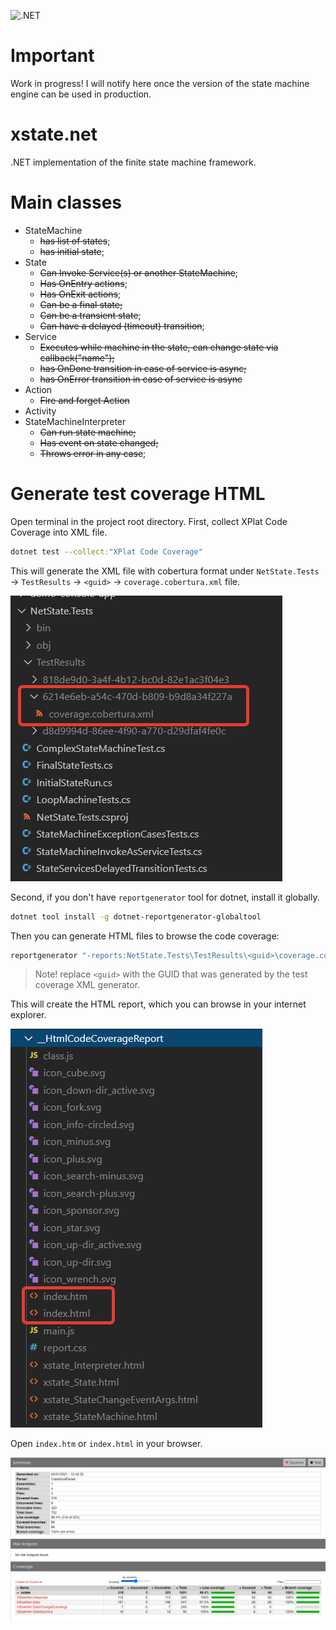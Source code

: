 ![.NET](https://github.com/serge-sedelnikov/xstate.net/workflows/.NET/badge.svg?branch=main)

# Important

Work in progress! I will notify here once the version of the state machine engine can be used in production.

# xstate.net

.NET implementation of the finite state machine framework.

# Main classes

- StateMachine
    - ~~has list of states~~;
    - ~~has initial state~~;
- State
    - ~~Can Invoke Service(s) or another StateMachine~~;
    - ~~Has OnEntry actions~~;
    - ~~Has OnExit actions~~;
    - ~~Can be a final state;~~
    - ~~Can be a transient state~~;
    - ~~Can have a delayed (timeout) transition~~;
- Service
    - ~~Executes while machine in the state, can change state via callback("name");~~
    - ~~has OnDone transition in case of service is async;~~
    - ~~has OnError transition in case of service is async~~
- Action
    - ~~Fire and forget Action~~
- Activity
- StateMachineInterpreter
    - ~~Can run state machine;~~
    - ~~Has event on state changed;~~
    - ~~Throws error in any case~~;


# Generate test coverage HTML

Open terminal in the project root directory. First, collect XPlat Code Coverage into XML file.

```sh
dotnet test --collect:"XPlat Code Coverage"
```

This will generate the XML file with cobertura format under `NetState.Tests` -> `TestResults` -> `<guid>` -> `coverage.cobertura.xml` file.

![code coverage xml](Readme_Images/code_coverage_xml.png)

Second, if you don't have `reportgenerator` tool for dotnet, install it globally.

```sh
dotnet tool install -g dotnet-reportgenerator-globaltool
```

Then you can generate HTML files to browse the code coverage:

```sh
reportgenerator "-reports:NetState.Tests\TestResults\<guid>\coverage.cobertura.xml" "-targetdir:__HtmlCodeCoverageReport" -reporttypes:Html
```

> Note! replace `<guid>` with the GUID that was generated by the test coverage XML generator.

This will create the HTML report, which you can browse in your internet explorer.

![generated html coverage](Readme_Images/generated_html_coverage.png)

Open `index.htm` or `index.html` in your browser.

![generated html view](Readme_Images/html_coverage_view.png)
